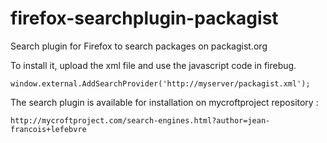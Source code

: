 firefox-searchplugin-packagist
==============================

Search plugin for Firefox to search packages on packagist.org

To install it, upload the xml file and use the javascript code in firebug.

    window.external.AddSearchProvider('http://myserver/packagist.xml');

The search plugin is available for installation on mycroftproject repository :
    
    http://mycroftproject.com/search-engines.html?author=jean-francois+lefebvre
